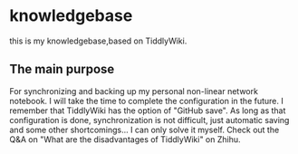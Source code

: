 # knowledgebase
this is my knowledgebase,based on TiddlyWiki.
## The main purpose
For synchronizing and backing up my personal non-linear network notebook.
I will take the time to complete the configuration in the future. I remember that TiddlyWiki has the option of "GitHub save". As long as that configuration is done, synchronization is not difficult, just automatic saving and some other shortcomings... I can only solve it myself. 
Check out the Q&A on "What are the disadvantages of TiddlyWiki" on Zhihu.
